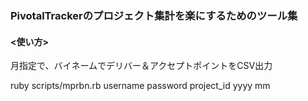 <h3>PivotalTrackerのプロジェクト集計を楽にするためのツール集</h3>

<h4><使い方></h4>

<p>月指定で、バイネームでデリバー＆アクセプトポイントをCSV出力</p>
<p>ruby scripts/mprbn.rb username password project_id yyyy mm</p>
